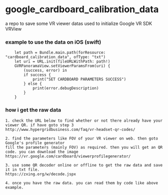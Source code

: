 # google_cardboard_calibration_data
a repo to save some VR viewer datas used to initialize Google VR SDK VRView

### example to use the data on iOS (swift)

        let path = Bundle.main.path(forResource: "cardboard_calibration_data", ofType: "txt")
        let uri = URL.init(fileURLWithPath: path!)
        GVRPanoramaView.setViewerParamsFrom(uri) {
            (success, error) in
            if success {
                print("SET CARDBOARD PARAMETERS SUCCESS")
            } else {
                print(error.debugDescription)
            }
        }
        
        
### how i get the raw data

    1. check the URL below to find whether or not there already have your viewer QR. if have goto step 3
    http://www.hypergridbusiness.com/faq/vr-headset-qr-codes/
    
    2. find the parameters like FOV of your VR viewer on web. then goto Google's profile generator
    fill the parameters (mainly FOV) as required. then you will get an QR code. you can download the image
    https://vr.google.com/cardboard/viewerprofilegenerator/
    
    3. use some QR decoder online or offline to get the raw data and save it in txt file.
    https://zxing.org/w/decode.jspx
    
    4. once you have the raw data. you can read them by code like above example.
    
    
